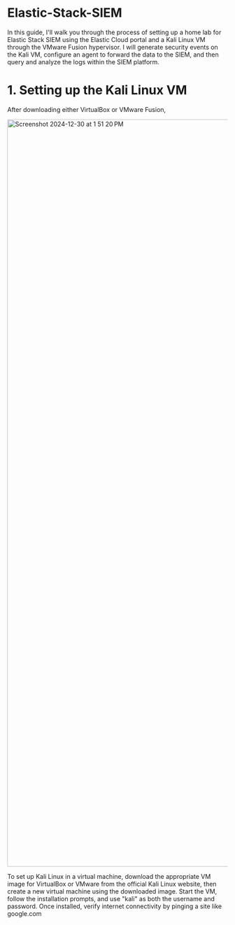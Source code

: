 # Elastic-Stack-SIEM

In this guide, I'll walk you through the process of setting up a home lab for Elastic Stack SIEM using the Elastic Cloud portal and a Kali Linux VM through the VMware Fusion hypervisor. I will generate security events on the Kali VM, configure an agent to forward the data to the SIEM, and then query and analyze the logs within the SIEM platform.


# 1. Setting up the Kali Linux VM
After downloading either VirtualBox or VMware Fusion, 


<img width="1710" alt="Screenshot 2024-12-30 at 1 51 20 PM" src="https://github.com/user-attachments/assets/61e79e0e-33e9-4397-8351-621c5336dfd4" />

To set up Kali Linux in a virtual machine, download the appropriate VM image for VirtualBox or VMware from the official Kali Linux website, then create a new virtual machine using the downloaded image. Start the VM, follow the installation prompts, and use "kali" as both the username and password. Once installed, verify internet connectivity by pinging a site like google.com
